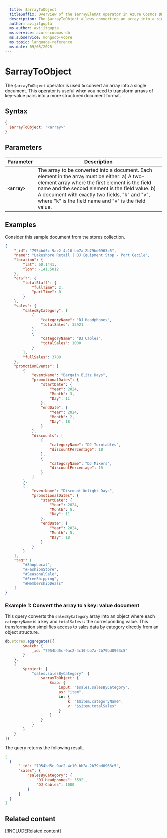 ```yaml
---
  title: $arrayToObject
  titleSuffix: Overview of the $arrayElemAt operator in Azure Cosmos DB for MongoDB (vCore)
  description: The $arrayToObject allows converting an array into a single document.
  author: avijitgupta
  ms.author: avijitgupta
  ms.service: azure-cosmos-db
  ms.subservice: mongodb-vcore
  ms.topic: language-reference
  ms.date: 09/05/2025
---
```


# $arrayToObject

The `$arrayToObject` operator is used to convert an array into a single document. This operator is useful when you need to transform arrays of key-value pairs into a more structured document format.

## Syntax

```javascript
{
  $arrayToObject: "<array>"
}
```

## Parameters

| Parameter | Description |
| --- | --- |
| **`<array>`**| The array to be converted into a document. Each element in the array must be either: a) A two-element array where the first element is the field name and the second element is the field value. b) A document with exactly two fields, "k" and "v", where "k" is the field name and "v" is the field value.|

## Examples

Consider this sample document from the stores collection.

```json
{
    "_id": "7954bd5c-9ac2-4c10-bb7a-2b79bd0963c5",
    "name": "Lakeshore Retail | DJ Equipment Stop - Port Cecile",
    "location": {
        "lat": 60.1441,
        "lon": -141.5012
    },
    "staff": {
        "totalStaff": {
            "fullTime": 2,
            "partTime": 0
        }
    },
    "sales": {
        "salesByCategory": [
            {
                "categoryName": "DJ Headphones",
                "totalSales": 35921
            },
            {
                "categoryName": "DJ Cables",
                "totalSales": 1000
            }
        ],
        "fullSales": 3700
    },
    "promotionEvents": [
        {
            "eventName": "Bargain Blitz Days",
            "promotionalDates": {
                "startDate": {
                    "Year": 2024,
                    "Month": 3,
                    "Day": 11
                },
                "endDate": {
                    "Year": 2024,
                    "Month": 2,
                    "Day": 18
                }
            },
            "discounts": [
                {
                    "categoryName": "DJ Turntables",
                    "discountPercentage": 18
                },
                {
                    "categoryName": "DJ Mixers",
                    "discountPercentage": 15
                }
            ]
        },
        {
            "eventName": "Discount Delight Days",
            "promotionalDates": {
                "startDate": {
                    "Year": 2024,
                    "Month": 5,
                    "Day": 11
                },
                "endDate": {
                    "Year": 2024,
                    "Month": 5,
                    "Day": 18
                }
            }
        }
    ],
    "tag": [
        "#ShopLocal",
        "#FashionStore",
        "#SeasonalSale",
        "#FreeShipping",
        "#MembershipDeals"
    ]
}
```

### Example 1: Convert the array to a key: value document

This query converts the `salesByCategory` array into an object where each `categoryName` is a key and `totalSales` is the corresponding value. This transformation simplifies access to sales data by category directly from an object structure.

```javascript
db.stores.aggregate([{
        $match: {
            _id: "7954bd5c-9ac2-4c10-bb7a-2b79bd0963c5"
        }
    },
    {
        $project: {
            "sales.salesByCategory": {
                $arrayToObject: {
                    $map: {
                        input: "$sales.salesByCategory",
                        as: "item",
                        in: {
                            k: "$$item.categoryName",
                            v: "$$item.totalSales"
                        }
                    }
                }
            }
        }
    }
])
```

The query returns the following result.

```json
[
  {
      "_id": "7954bd5c-9ac2-4c10-bb7a-2b79bd0963c5",
      "sales": {
          "salesByCategory": {
              "DJ Headphones": 35921,
              "DJ Cables": 1000
          }
      }
  }
]
```

## Related content

[!INCLUDE[Related content](../includes/related-content.md)]

